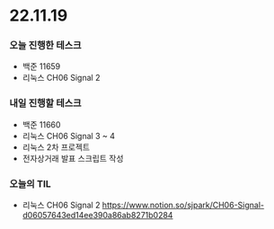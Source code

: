# 22.11.19

### 오늘 진행한 테스크

- 백준 11659
- 리눅스 CH06 Signal 2

### 내일 진행할 테스크

- 백준 11660
- 리눅스 CH06 Signal 3 ~ 4
- 리눅스 2차 프로젝트
- 전자상거래 발표 스크립트 작성

### 오늘의 TIL

- 리눅스 CH06 Signal 2
  https://www.notion.so/sjpark/CH06-Signal-d06057643ed14ee390a86ab8271b0284
